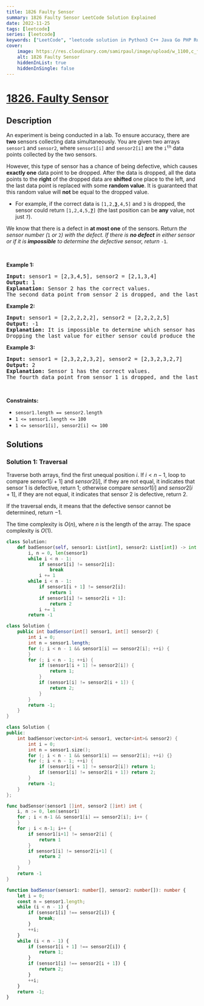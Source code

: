 ```yaml
---
title: 1826 Faulty Sensor
summary: 1826 Faulty Sensor LeetCode Solution Explained
date: 2022-11-25
tags: [leetcode]
series: [leetcode]
keywords: ["LeetCode", "leetcode solution in Python3 C++ Java Go PHP Ruby Swift TypeScript Rust C# JavaScript C", "1826 Faulty Sensor LeetCode Solution Explained in all languages"]
cover:
    image: https://res.cloudinary.com/samirpaul/image/upload/w_1100,c_fit,co_rgb:FFFFFF,l_text:Arial_75_bold:1826 Faulty Sensor - Solution Explained/problem-solving.webp
    alt: 1826 Faulty Sensor
    hiddenInList: true
    hiddenInSingle: false
---
```



# [1826. Faulty Sensor](https://leetcode.com/problems/faulty-sensor)


## Description

<p>An experiment is being conducted in a lab. To ensure accuracy, there are<strong> two </strong>sensors collecting data simultaneously. You are given two arrays <code>sensor1</code> and <code>sensor2</code>, where <code>sensor1[i]</code> and <code>sensor2[i]</code> are the <code>i<sup>th</sup></code> data points collected by the two sensors.</p>

<p>However, this type of sensor has a chance of being defective, which causes <strong>exactly one</strong> data point to be dropped. After the data is dropped, all the data points to the <strong>right</strong> of the dropped data are <strong>shifted</strong> one place to the left, and the last data point is replaced with some <strong>random value</strong>. It is guaranteed that this random value will <strong>not</strong> be equal to the dropped value.</p>

<ul>
	<li>For example, if the correct data is <code>[1,2,<u><strong>3</strong></u>,4,5]</code> and <code>3</code> is dropped, the sensor could return <code>[1,2,4,5,<u><strong>7</strong></u>]</code> (the last position can be <strong>any</strong> value, not just <code>7</code>).</li>
</ul>

<p>We know that there is a defect in <strong>at most one</strong> of the sensors. Return <em>the sensor number (</em><code>1</code><em> or </em><code>2</code><em>) with the defect. If there is <strong>no defect</strong> in either sensor or if it is<strong> impossible</strong> to determine the defective sensor, return </em><code>-1</code><em>.</em></p>

<p>&nbsp;</p>
<p><strong class="example">Example 1:</strong></p>

<pre>
<strong>Input:</strong> sensor1 = [2,3,4,5], sensor2 = [2,1,3,4]
<strong>Output:</strong> 1
<strong>Explanation:</strong> Sensor 2 has the correct values.
The second data point from sensor 2 is dropped, and the last value of sensor 1 is replaced by a 5.
</pre>

<p><strong class="example">Example 2:</strong></p>

<pre>
<strong>Input:</strong> sensor1 = [2,2,2,2,2], sensor2 = [2,2,2,2,5]
<strong>Output:</strong> -1
<strong>Explanation:</strong> It is impossible to determine which sensor has a defect.
Dropping the last value for either sensor could produce the output for the other sensor.
</pre>

<p><strong class="example">Example 3:</strong></p>

<pre>
<strong>Input:</strong> sensor1 = [2,3,2,2,3,2], sensor2 = [2,3,2,3,2,7]
<strong>Output:</strong> 2
<strong>Explanation: </strong>Sensor 1 has the correct values.
The fourth data point from sensor 1 is dropped, and the last value of sensor 1 is replaced by a 7.
</pre>

<p>&nbsp;</p>
<p><strong>Constraints:</strong></p>

<ul>
	<li><code>sensor1.length == sensor2.length</code></li>
	<li><code>1 &lt;= sensor1.length &lt;= 100</code></li>
	<li><code>1 &lt;= sensor1[i], sensor2[i] &lt;= 100</code></li>
</ul>

## Solutions

### Solution 1: Traversal

Traverse both arrays, find the first unequal position $i$. If $i \lt n - 1$, loop to compare $sensor1[i + 1]$ and $sensor2[i]$, if they are not equal, it indicates that sensor $1$ is defective, return $1$; otherwise compare $sensor1[i]$ and $sensor2[i + 1]$, if they are not equal, it indicates that sensor $2$ is defective, return $2$.

If the traversal ends, it means that the defective sensor cannot be determined, return $-1$.

The time complexity is $O(n)$, where $n$ is the length of the array. The space complexity is $O(1)$.

<!-- tabs:start -->

```python
class Solution:
    def badSensor(self, sensor1: List[int], sensor2: List[int]) -> int:
        i, n = 0, len(sensor1)
        while i < n - 1:
            if sensor1[i] != sensor2[i]:
                break
            i += 1
        while i < n - 1:
            if sensor1[i + 1] != sensor2[i]:
                return 1
            if sensor1[i] != sensor2[i + 1]:
                return 2
            i += 1
        return -1
```

```java
class Solution {
    public int badSensor(int[] sensor1, int[] sensor2) {
        int i = 0;
        int n = sensor1.length;
        for (; i < n - 1 && sensor1[i] == sensor2[i]; ++i) {
        }
        for (; i < n - 1; ++i) {
            if (sensor1[i + 1] != sensor2[i]) {
                return 1;
            }
            if (sensor1[i] != sensor2[i + 1]) {
                return 2;
            }
        }
        return -1;
    }
}
```

```cpp
class Solution {
public:
    int badSensor(vector<int>& sensor1, vector<int>& sensor2) {
        int i = 0;
        int n = sensor1.size();
        for (; i < n - 1 && sensor1[i] == sensor2[i]; ++i) {}
        for (; i < n - 1; ++i) {
            if (sensor1[i + 1] != sensor2[i]) return 1;
            if (sensor1[i] != sensor2[i + 1]) return 2;
        }
        return -1;
    }
};
```

```go
func badSensor(sensor1 []int, sensor2 []int) int {
	i, n := 0, len(sensor1)
	for ; i < n-1 && sensor1[i] == sensor2[i]; i++ {
	}
	for ; i < n-1; i++ {
		if sensor1[i+1] != sensor2[i] {
			return 1
		}
		if sensor1[i] != sensor2[i+1] {
			return 2
		}
	}
	return -1
}
```

```ts
function badSensor(sensor1: number[], sensor2: number[]): number {
    let i = 0;
    const n = sensor1.length;
    while (i < n - 1) {
        if (sensor1[i] !== sensor2[i]) {
            break;
        }
        ++i;
    }
    while (i < n - 1) {
        if (sensor1[i + 1] !== sensor2[i]) {
            return 1;
        }
        if (sensor1[i] !== sensor2[i + 1]) {
            return 2;
        }
        ++i;
    }
    return -1;
}
```

<!-- tabs:end -->

<!-- end -->

